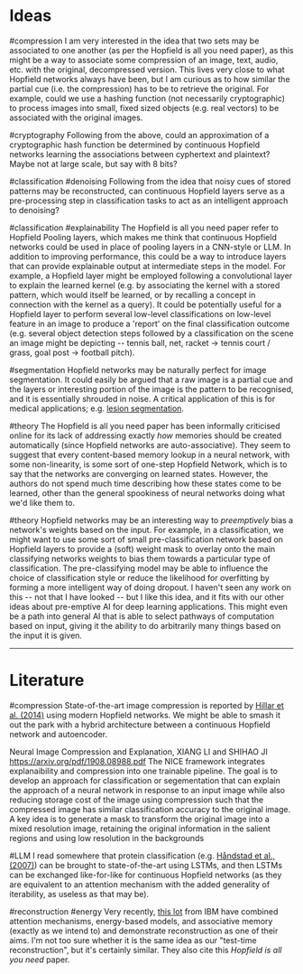 
# Ideas

#compression 
I am very interested in the idea that two sets may be associated to one another (as per the Hopfield is all you need paper), as this might be a way to associate some compression of an image, text, audio, etc. with the original, decompressed version. This lives very close to what Hopfield networks always have been, but I am curious as to how similar the partial cue (i.e. the compression) has to be to retrieve the original. For example, could we use a hashing function (not necessarily cryptographic) to process images into small, fixed sized objects (e.g. real vectors) to be associated with the original images.

#cryptography 
Following from the above, could an approximation of a cryptographic hash function be determined by continuous Hopfield networks learning the associations between cyphertext and plaintext? Maybe not at large scale, but say with 8 bits?

#classification #denoising
Following from the idea that noisy cues of stored patterns may be reconstructed, can continuous Hopfield layers serve as a pre-processing step in classification tasks to act as an intelligent approach to denoising?

#classification #explainability
The Hopfield is all you need paper refer to Hopfield Pooling layers, which makes me think that continuous Hopfield networks could be used in place of pooling layers in a CNN-style or LLM. In addition to improving performance, this could be a way to introduce layers that can provide explainable output at intermediate steps in the model. For example, a Hopfield layer might be employed following a convolutional layer to explain the learned kernel (e.g. by associating the kernel with a stored pattern, which would itself be learned, or by recalling a concept in connection with the kernel as a query). It could be potentially useful for a Hopfield layer to perform several low-level classifications on low-level feature in an image to produce a 'report' on the final classification outcome (e.g. several object detection steps followed by a classification on the scene an image might be depicting -- tennis ball, net, racket -> tennis court / grass, goal post -> football pitch).

#segmentation
Hopfield networks may be naturally perfect for image segmentation. It could easily be argued that a raw image is a partial cue and the layers or interesting portion of the image is the pattern to be recognised, and it is essentially shrouded in noise. A critical application of this is for medical applications; e.g. [lesion segmentation](https://paperswithcode.com/task/lesion-segmentation).

#theory
The Hopfield is all you need paper has been informally criticised online for its lack of addressing exactly *how* memories should be created automatically (since Hopfield networks are auto-associative). They seem to suggest that every content-based memory lookup in a neural network, with some non-linearity, is some sort of one-step Hopfield Network, which is to say that the networks are converging on learned states. However, the authors do not spend much time describing how these states come to be learned, other than the general spookiness of neural networks doing what we'd like them to.

#theory
Hopfield networks may be an interesting way to *preemptively* bias a network's weights based on the input. For example, in a classification, we might want to use some sort of small pre-classification network based on Hopfield layers to provide a (soft) weight mask to overlay onto the main classifying networks weights to bias them towards a particular type of classification. The pre-classifying model may be able to influence the choice of classification style or reduce the likelihood for overfitting by forming a more intelligent way of doing dropout. I haven't seen any work on this -- not that I have looked -- but I like this idea, and it fits with our other ideas about pre-emptive AI for deep learning applications. This might even be a path into general AI that is able to select pathways of computation based on input, giving it the ability to do arbitrarily many things based on the input it is given. 

---

# Literature

#compression
State-of-the-art image compression is reported by [Hillar et al. (2014)](https://redwood.berkeley.edu/wp-content/uploads/2018/01/hillar2014hopfield.pdf) using modern Hopfield networks. We might be able to smash it out the park with a hybrid architecture between a continuous Hopfield network and autoencoder.

Neural Image Compression and Explanation, XIANG LI and SHIHAO JI
https://arxiv.org/pdf/1908.08988.pdf
The NICE framework integrates explanaibility and compression into one trainable pipeline. The goal is to develop an approach for classification or segementation that can explain the approach of a neural network in response to an input image while also reducing storage cost of the image using compression such that the compressed image has similar classification accuracy to the original image. 
A key idea is to generate a mask to transform the original image into a mixed resolution image, retaining the original information in the salient regions and using low resolution in the backgrounds

#LLM
I read somewhere that protein classification (e.g. [Håndstad et al., (2007)](https://link.springer.com/article/10.1186/1471-2105-8-23)) can be brought to state-of-the-art using LSTMs, and then LSTMs can be exchanged like-for-like for continuous Hopfield networks (as they are equivalent to an attention mechanism with the added generality of iterability, as useless as that may be).

#reconstruction #energy
Very recently, [this lot](https://proceedings.neurips.cc/paper_files/paper/2023/file/57a9b97477b67936298489e3c1417b0a-Paper-Conference.pdf) from IBM have combined attention mechanisms, energy-based models, and associative memory (exactly as we intend to) and demonstrate reconstruction as one of their aims. I'm not too sure whether it is the same idea as our "test-time reconstruction", but it's certainly similar. They also cite this *Hopfield is all you need* paper.